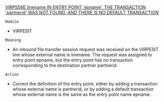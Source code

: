 [VIRPS56E linename IN ENTRY POINT 'epname', THE TRANSACTION 'partnerid' WAS NOT FOUND, AND THERE IS NO DEFAULT TRANSACTION](https://virtel.readthedocs.io/en/latest/manuals/virtel/Virtel459MG/messages.html?highlight=VIRPS56E#VIRPS56E)

`Module`
- VIRPESIT

`Meaning`
- An inbound file transfer session request was received on the VIRPESIT line whose external name is linename. The request was assigned to entry point epname, but the entry point has no transaction corresponding to the destination partner partnerid.

`Action`
- Correct the definition of the entry point, either by adding a transaction whose external name is partnerid, or by adding a default transaction whose external name is the same as the entry point name epname.
